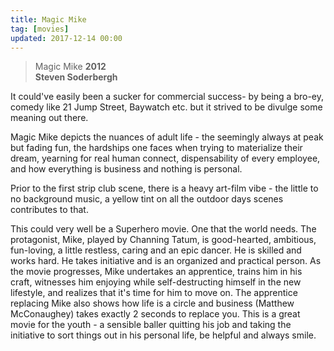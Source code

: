 ```yaml
---
title: Magic Mike
tag: [movies]
updated: 2017-12-14 00:00
---
```


> Magic Mike
> **2012**  
> **Steven Soderbergh**

It could've easily been a sucker for commercial success- by being a bro-ey, comedy like 21 Jump Street, Baywatch etc. but it strived to be divulge some meaning out there.

Magic Mike depicts the nuances of adult life - the seemingly always at peak but fading fun, the hardships one faces when trying to materialize their dream, yearning for real human connect,  dispensability of every employee, and how everything is business and nothing is personal.

Prior to the first strip club scene, there is a heavy art-film vibe - the little to no background music, a yellow tint on all the outdoor days scenes contributes to that.

This could very well be a Superhero movie. One that the world needs. The protagonist, Mike, played by Channing Tatum, is good-hearted, ambitious, fun-loving, a little restless, caring and an epic dancer. He is skilled and works hard. He takes initiative and is an organized and practical person. As the movie progresses, Mike undertakes an apprentice, trains him in his craft, witnesses him enjoying while self-destructing himself in the new lifestyle, and realizes that it's time for him to move on. The apprentice replacing Mike also shows how life is a circle and business (Matthew McConaughey) takes exactly 2 seconds to replace you. This is a great movie for the youth - a sensible baller quitting his job and taking the initiative to sort things out in his personal life, be helpful and always smile.

